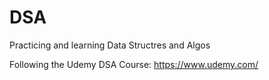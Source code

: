 # DSA
Practicing and learning Data Structres and Algos

Following the Udemy DSA Course: https://www.udemy.com/
